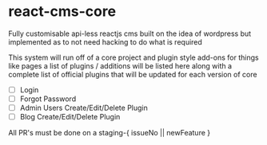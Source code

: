 # react-cms-core
Fully customisable api-less reactjs cms built on the idea of wordpress but implemented as to not need hacking to do what is required

This system will run off of a core project and plugin style add-ons for things like pages a list of plugins / additions will be listed here along with a complete list of official plugins that will be updated for each version of core

- [ ] Login
- [ ] Forgot Password
- [ ] Admin Users Create/Edit/Delete Plugin
- [ ] Blog Create/Edit/Delete Plugin

All PR's must be done on a staging-{ issueNo || newFeature }

